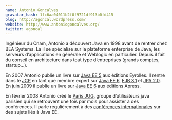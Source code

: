 ```yaml
---
name: Antonio Goncalves
gravatar_hash: 1fc6aa04011b2f0f9721df913b0fd415
blog: http://agoncal.wordpress.com/
website: http://www.antoniogoncalves.org/
twitter: agoncal
---
```

Ingénieur du Cnam, Antonio a découvert Java en 1998 avant de rentrer chez BEA Systems. Là il se spécialise sur la 
plateforme enterprise de Java, les serveurs d’applications en générale et Weblogic en particulier. Depuis il fait du 
conseil en architecture dans tout type d’entreprises (grands comptes, startup...).

En 2007 Antonio publie un livre sur [Java EE 5][javaee5] aux éditions Eyrolles. Il rentre dans le [JCP][jcp] en tant que membre expert sur 
[Java EE 6][javaee6], [EJB 3.1][ejb31] et [JPA 2.0][jpa20]. En juin 2009 il publie un livre sur [Java EE 6][book] aux éditions Apress.

En février 2008 Antonio créé le [Paris JUG][parisjug], groupe d’utilisateurs java parisien qui se retrouvent une fois par mois pour 
assister à des conférences. Il parle régulièrement à des [conférences internationales][confs] sur des sujets liés à Java EE.
 
[javaee5]: http://www.antoniogoncalves.org/xwiki/bin/view/Book/JavaEE5Fr
[book]: http://www.antoniogoncalves.org/xwiki/bin/view/Book/JavaEE5Fr
[jcp]: http://www.jcp.org/
[javaee6]: http://www.jcp.org/en/jsr/detail?id=316
[ejb31]: http://www.jcp.org/en/jsr/detail?id=317
[jpa20]: http://www.jcp.org/en/jsr/detail?id=318
[confs]: http://www.antoniogoncalves.org/xwiki/bin/view/Main/Talks
[parisjug]: http://www.parisjug.org/